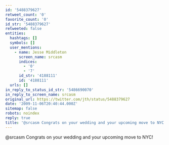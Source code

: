 ```yaml
---
id: '5488379627'
retweet_count: '0'
favorite_count: '0'
id_str: '5488379627'
retweeted: false
entities:
  hashtags: []
  symbols: []
  user_mentions:
    - name: Jesse Middleton
      screen_name: srcasm
      indices:
        - '0'
        - '7'
      id_str: '4188111'
      id: '4188111'
  urls: []
in_reply_to_status_id_str: '5486690070'
in_reply_to_screen_name: srcasm
original_url: https://twitter.com/jth/status/5488379627
date: '2009-11-06T20:40:44.000Z'
sitemap: false
robots: noindex
reply: true
title: '@srcasm Congrats on your wedding and your upcoming move to NYC!'
---
```


@srcasm Congrats on your wedding and your upcoming move to NYC!